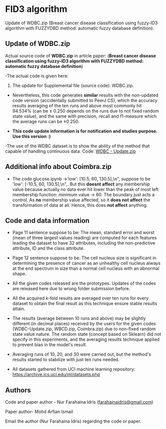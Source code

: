 # FID3 algorithm
Update of WDBC.zip (Breast cancer disease classification using fuzzy-ID3 algorithm with FUZZYDBD method: automatic fuzzy database definition). 

## Update of WDBC.zip
Actual source code of **WDBC.zip** in article paper: (**Breast cancer disease classification using fuzzy-ID3 algorithm with FUZZYDBD method: automatic fuzzy database definition**) 

-The actual code is given here:

1) The update for Supplemental file (source code): WDBC.zip. 

- Nevertheless, this code generates **similar** results with the non-updated code version (accidentally submitted to PeerJ CS), which the accuracy results averaging of the ten runs and above most commonly hit 94.534% (can be ± 0.250 depends on the runs due to not fixed random state value), and the same with precision, recall and f1-measure which the average runs can be ±0.250.

- **This code update information is for notification and studies purpose. Use this version :)**

-The use of the WDBC dataset is to show the ability of the method that capable of handling continuous data. Code:
[WDBC - Update.zip](https://github.com/farah96xxx/FID3algorithm/files/6430918/WDBC.-.Update.zip)


## Additional info about Coimbra.zip
- The code glucose.ipynb ->'low': [10.5, 60, 130.5],\n", suppose to be 'low': [-10.5, 60, 130.5],\n",. But this **doesnt affect** any membership value because actually no data ever hit lower than the peak of most left membership function: minimum value -> 60. The boundary just acts a control. As **no** membership value affected, so it **does not affect** the transformation of data at all. Hence, this does **not affect** anything.

## Code and data information

- Page 11 sentence suppose to be: The mean, standard error and worst (mean of three largest values reading) are computed for each features leading the dataset to have 32 attributes, including the non-predictive attribute, ID and the class attribute.

- Page 12 sentence suppose to be: The cell nucleus size is significant in determining the presence of cancer as an unhealthy cell nucleus always at the end spectrum in size than a normal cell nucleus with an abnormal shape. 

- All the given codes released are the prototypes. Updates of the codes are released here due to wrong folder submission before.

- All the acquired k-fold results are averaged over ten runs for every dataset to obtain the final result as this technique ensure stable results attain.

- The results (average between 10 runs and above) may be slightly different (in decimal places) received by the users for the given codes (WDBC-Update.zip, WBCD.zip, Coimbra.zip) due to non-fixed random state value nature. The random state (concept based on Sklearn) did not specify in this experiments, and the averaging results technique applied to prevent bias in the model's result. 

- Averaging runs of 10, 20, and 30 were carried out, but the method's results started to stabilize with just ten runs needed.

- All datasets gathered from UCI machine learning repository: https://archive.ics.uci.edu/ml/datasets.php

## Authors

Code and paper author - Nur Farahaina Idris (farahainaidris@gmail.com) 

Paper author- Mohd Arfian Ismail

Email the author (Nur Farahaina Idris) regarding the code or paper.
